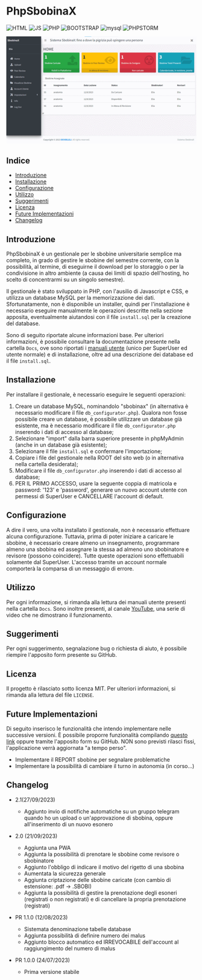 # PhpSbobinaX
![HTML](https://img.shields.io/badge/HTML-239120?style=for-the-badge&logo=html5&logoColor=white)
![JS](https://img.shields.io/badge/JavaScript-F7DF1E?style=for-the-badge&logo=javascript&logoColor=black)
![PHP](https://img.shields.io/badge/PHP-777BB4?style=for-the-badge&logo=php&logoColor=white)
![BOOTSTRAP](https://img.shields.io/badge/Bootstrap-563D7C?style=for-the-badge&logo=bootstrap&logoColor=white)
![mysql](https://img.shields.io/badge/MySQL-00000F?style=for-the-badge&logo=mysql&logoColor=white)
![PHPSTORM](https://img.shields.io/badge/PhpStorm-000000.svg?style=for-the-badge&logo=PhpStorm&logoColor=white)


![Animation](Docs/IMG/animation.gif)


## Indice
- [Introduzione](##Introduzione)
- [Installazione](#installazione)
- [Configurazione](#configurazione)
- [Utilizzo](#utilizzo)
- [Suggerimenti](#suggerimenti)
- [Licenza](#licenza)
- [Future Implementazioni](#future-implementazioni)
- [Changelog](#changelog)

## Introduzione
PhpSbobinaX è un gestionale per le sbobine universitarie semplice ma completo, in grado di
gestire le sbobine del semestre corrente, con la possibilità, al termine, di eseguirne
il download per lo storaggio o per la condivisione in altro ambiente (a causa dei limiti di spazio
dell'hosting, ho scelto di concentrarmi su un singolo semestre).

Il gestionale è stato sviluppato in PHP, con l'ausilio di Javascript e CSS, e utilizza un database
MySQL per la memorizzazione dei dati. Sfortunatamente, non è disponibile un installer, quindi
per l'installazione è necessario eseguire manualmente le operazioni descritte nella sezione apposita,
eventualmente aiutandosi con il file `install.sql` per la creazione del database.

Sono di seguito riportate alcune informazioni base. Per ulteriori informazioni, è possibile consultare
la documentazione presente nella cartella `Docs`, ove sono riportati i [manuali utente](Docs/Manuale.pdf) (unico per 
SuperUser ed utente normale) e di installazione, oltre ad una descrizione dei database ed il file `install.sql`.


## Installazione
Per installare il gestionale, è necessario eseguire le seguenti operazioni:
1. Creare un database MySQL, nominandolo "sbobinax" (in alternativa è necessario modificare il file `db_configurator.php`).
Qualora non fosse possibile creare un database, è possibile utilizzare un database già esistente, ma è necessario
modificare il file `db_configurator.php` inserendo i dati di accesso al database;
2. Selezionare "import" dalla barra superiore presente in phpMyAdmin (anche in un database già esistente);
3. Selezionare il file `install.sql` e confermare l'importazione;
4. Copiare i file del gestionale nella ROOT del sito web (o in alternativa nella cartella desiderata);
5. Modificare il file `db_configurator.php` inserendo i dati di accesso al database;
6. PER IL PRIMO ACCESSO, usare la seguente coppia di matricola e password: '123' e 'password', generare un nuovo
account utente con permessi di SuperUser e CANCELLARE l'account di default.


## Configurazione
A dire il vero, una volta installato il gestionale, non è necessario effettuare alcuna configurazione.
Tuttavia, prima di poter iniziare a caricare le sbobine, è necessario creare almeno un insegnamento,
programmare almeno una sbobina ed assegnare la stessa ad almeno uno sbobinatore e revisore (possono coincidere).
Tutte queste operazioni sono effettuabili solamente dal SuperUser. L'accesso tramite un account normale comporterà
la comparsa di un messaggio di errore.

## Utilizzo
Per ogni informazione, si rimanda alla lettura dei manuali utente presenti nella cartella `Docs`. 
Sono inoltre presenti, al canale [YouTube](https://www.youtube.com/@devdeleli), una serie di video che ne 
dimostrano il funzionamento.

## Suggerimenti
Per ogni suggerimento, segnalazione bug o richiesta di aiuto, è possibile riempire l'apposito form presente
su GitHub.


## Licenza
Il progetto è rilasciato sotto licenza MIT. Per ulteriori informazioni, si rimanda alla lettura del file `LICENSE`.

## Future Implementazioni

Di seguito inserisco le funzionalità che intendo implementare nelle successive versioni. È possibile proporre funzionalità compilando [questo link](https://www.delelimed.github.io/request-informations) oppure tramite l'apposito form su GitHub. NON sono previsti rilasci fissi, l'applicazione verrà aggiornata "a tempo perso".

- Implementare il REPORT sbobine per segnalare problematiche
- Implementare la possibilità di cambiare il turno in autonomia (in corso...)

## Changelog

- 2.1(27/09/2023)
  - Aggiunto invio di notifiche automatiche su un gruppo telegram quando ho un upload o un'approvazione
  di sbobina, oppure all'inserimento di un nuovo esonero

- 2.0 (21/09/2023)
  - Aggiunta una PWA
  - Aggiunta la possibilità di prenotare le sbobine come revisore o sbobinatore
  - Aggiunto l'obbligo di indicare il motivo del rigetto di una sbobina
  - Aumentata la sicurezza generale
  - Aggiunta criptazione delle sbobine caricate (con cambio di estensione: .pdf -> .SBOBI)
  - Aggiunta la possibilità di gestire la prenotazione degli esoneri (registrati o non registrati) e di cancellare la propria prenotazione (registrati)

- PR 1.1.0 (12/08/2023)
  - Sistemata denominazione tabelle database
  - Aggiunta possibilità di definire numero dei malus
  - Aggiunto blocco automatico ed IRREVOCABILE dell'account al raggiungimento del numero di malus

- PR 1.0.0 (24/07/2023)
  - Prima versione stabile







